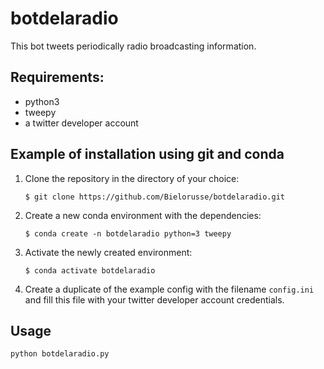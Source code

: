 # botdelaradio

This bot tweets periodically radio broadcasting information.

## Requirements:

*   python3
*   tweepy
*   a twitter developer account

## Example of installation using git and conda

1.  Clone the repository in the directory of your choice:

    `$ git clone https://github.com/Bielorusse/botdelaradio.git`

2.  Create a new conda environment with the dependencies:

    `$ conda create -n botdelaradio python=3 tweepy`

3.  Activate the newly created environment:

    `$ conda activate botdelaradio`

4.  Create a duplicate of the example config with the filename `config.ini` and
    fill this file with your twitter developer account credentials.

## Usage

`python botdelaradio.py`
